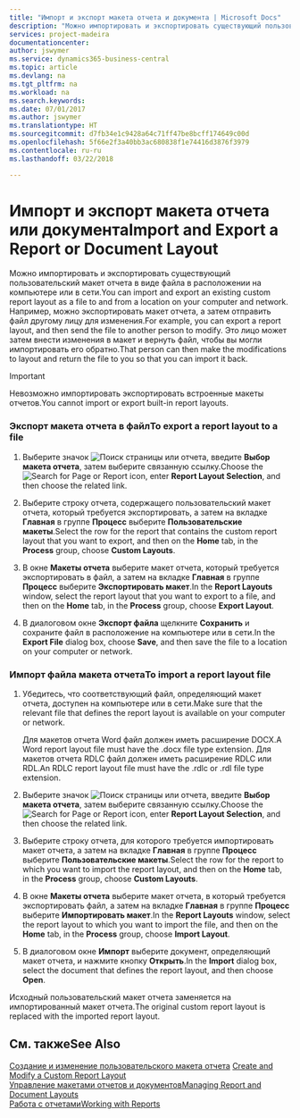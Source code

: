 ```yaml
---
title: "Импорт и экспорт макета отчета и документа | Microsoft Docs"
description: "Можно импортировать и экспортировать существующий пользовательский макет отчета в виде файла в расположении на компьютере или в сети."
services: project-madeira
documentationcenter: 
author: jswymer
ms.service: dynamics365-business-central
ms.topic: article
ms.devlang: na
ms.tgt_pltfrm: na
ms.workload: na
ms.search.keywords: 
ms.date: 07/01/2017
ms.author: jswymer
ms.translationtype: HT
ms.sourcegitcommit: d7fb34e1c9428a64c71ff47be8bcff174649c00d
ms.openlocfilehash: 5f66e2f3a40bb3ac680838f1e74416d3876f3979
ms.contentlocale: ru-ru
ms.lasthandoff: 03/22/2018

---
```

# <a name="import-and-export-a-report-or-document-layout"></a><span data-ttu-id="d79f9-103">Импорт и экспорт макета отчета или документа</span><span class="sxs-lookup"><span data-stu-id="d79f9-103">Import and Export a Report or Document Layout</span></span>
<span data-ttu-id="d79f9-104">Можно импортировать и экспортировать существующий пользовательский макет отчета в виде файла в расположении на компьютере или в сети.</span><span class="sxs-lookup"><span data-stu-id="d79f9-104">You can import and export an existing custom report layout as a file to and from a location on your computer and network.</span></span> <span data-ttu-id="d79f9-105">Например, можно экспортировать макет отчета, а затем отправить файл другому лицу для изменения.</span><span class="sxs-lookup"><span data-stu-id="d79f9-105">For example, you can export a report layout, and then send the file to another person to modify.</span></span> <span data-ttu-id="d79f9-106">Это лицо может затем внести изменения в макет и вернуть файл, чтобы вы могли импортировать его обратно.</span><span class="sxs-lookup"><span data-stu-id="d79f9-106">That person can then make the modifications to layout and return the file to you so that you can import it back.</span></span>  
  
> [!IMPORTANT]  
>  <span data-ttu-id="d79f9-107">Невозможно импортировать экспортировать встроенные макеты отчетов.</span><span class="sxs-lookup"><span data-stu-id="d79f9-107">You cannot import or export built-in report layouts.</span></span>  
  
### <a name="to-export-a-report-layout-to-a-file"></a><span data-ttu-id="d79f9-108">Экспорт макета отчета в файл</span><span class="sxs-lookup"><span data-stu-id="d79f9-108">To export a report layout to a file</span></span>  
  
1.  <span data-ttu-id="d79f9-109">Выберите значок ![Поиск страницы или отчета](media/ui-search/search_small.png "Значок поиска страницы или отчета"), введите **Выбор макета отчета**, затем выберите связанную ссылку.</span><span class="sxs-lookup"><span data-stu-id="d79f9-109">Choose the ![Search for Page or Report](media/ui-search/search_small.png "Search for Page or Report icon") icon, enter **Report Layout Selection**, and then choose the related link.</span></span>  
  
2.  <span data-ttu-id="d79f9-110">Выберите строку отчета, содержащего пользовательский макет отчета, который требуется экспортировать, а затем на вкладке **Главная** в группе **Процесс** выберите **Пользовательские макеты**.</span><span class="sxs-lookup"><span data-stu-id="d79f9-110">Select the row for the report that contains the custom report layout that you want to export, and then on the **Home** tab, in the **Process** group, choose **Custom Layouts**.</span></span>  
  
3.  <span data-ttu-id="d79f9-111">В окне **Макеты отчета** выберите макет отчета, который требуется экспортировать в файл, а затем на вкладке **Главная** в группе **Процесс** выберите **Экспортировать макет**.</span><span class="sxs-lookup"><span data-stu-id="d79f9-111">In the **Report Layouts** window, select the report layout that you want to export to a file, and then on the **Home** tab, in the **Process** group, choose **Export Layout**.</span></span>  
  
4.  <span data-ttu-id="d79f9-112">В диалоговом окне **Экспорт файла** щелкните **Сохранить** и сохраните файл в расположение на компьютере или в сети.</span><span class="sxs-lookup"><span data-stu-id="d79f9-112">In the **Export File** dialog box, choose **Save**, and then save the file to a location on your computer or network.</span></span>  
  
### <a name="to-import-a-report-layout-file"></a><span data-ttu-id="d79f9-113">Импорт файла макета отчета</span><span class="sxs-lookup"><span data-stu-id="d79f9-113">To import a report layout file</span></span>  
  
1.  <span data-ttu-id="d79f9-114">Убедитесь, что соответствующий файл, определяющий макет отчета, доступен на компьютере или в сети.</span><span class="sxs-lookup"><span data-stu-id="d79f9-114">Make sure that the relevant file that defines the report layout is available on your computer or network.</span></span>  
  
     <span data-ttu-id="d79f9-115">Для макетов отчета Word файл должен иметь расширение DOCX.</span><span class="sxs-lookup"><span data-stu-id="d79f9-115">A Word report layout file must have the .docx file type extension.</span></span> <span data-ttu-id="d79f9-116">Для макетов отчета RDLC файл должен иметь расширение RDLC или RDL.</span><span class="sxs-lookup"><span data-stu-id="d79f9-116">An RDLC report layout file must have the .rdlc or .rdl file type extension.</span></span>  
  
2.  <span data-ttu-id="d79f9-117">Выберите значок ![Поиск страницы или отчета](media/ui-search/search_small.png "Значок поиска страницы или отчета"), введите **Выбор макета отчета**, затем выберите связанную ссылку.</span><span class="sxs-lookup"><span data-stu-id="d79f9-117">Choose the ![Search for Page or Report](media/ui-search/search_small.png "Search for Page or Report icon") icon, enter **Report Layout Selection**, and then choose the related link.</span></span>  
  
3.  <span data-ttu-id="d79f9-118">Выберите строку отчета, для которого требуется импортировать макет отчета, а затем на вкладке **Главная** в группе **Процесс** выберите **Пользовательские макеты**.</span><span class="sxs-lookup"><span data-stu-id="d79f9-118">Select the row for the report to which you want to import the report layout, and then on the **Home** tab, in the **Process** group, choose **Custom Layouts**.</span></span>  
  
4.  <span data-ttu-id="d79f9-119">В окне **Макеты отчета** выберите макет отчета, в который требуется экспортировать файл, а затем на вкладке **Главная** в группе **Процесс** выберите **Импортировать макет**.</span><span class="sxs-lookup"><span data-stu-id="d79f9-119">In the **Report Layouts** window, select the report layout to which you want to import the file, and then on the **Home** tab, in the **Process** group, choose **Import Layout**.</span></span>  
  
5.  <span data-ttu-id="d79f9-120">В диалоговом окне **Импорт** выберите документ, определяющий макет отчета, и нажмите кнопку **Открыть**.</span><span class="sxs-lookup"><span data-stu-id="d79f9-120">In the **Import** dialog box, select the document that defines the report layout, and then choose **Open**.</span></span>  
  
 <span data-ttu-id="d79f9-121">Исходный пользовательский макет отчета заменяется на импортированный макет отчета.</span><span class="sxs-lookup"><span data-stu-id="d79f9-121">The original custom report layout is replaced with the imported report layout.</span></span>  
  
## <a name="see-also"></a><span data-ttu-id="d79f9-122">См. также</span><span class="sxs-lookup"><span data-stu-id="d79f9-122">See Also</span></span>  
 <span data-ttu-id="d79f9-123">[Создание и изменение пользовательского макета отчета](ui-how-create-custom-report-layout.md) </span><span class="sxs-lookup"><span data-stu-id="d79f9-123">[Create and Modify a Custom Report Layout](ui-how-create-custom-report-layout.md) </span></span>  
 [<span data-ttu-id="d79f9-124">Управление макетами отчетов и документов</span><span class="sxs-lookup"><span data-stu-id="d79f9-124">Managing Report and Document Layouts</span></span>](ui-manage-report-layouts.md)  
 [<span data-ttu-id="d79f9-125">Работа с отчетами</span><span class="sxs-lookup"><span data-stu-id="d79f9-125">Working with Reports</span></span>](ui-work-report.md)    
